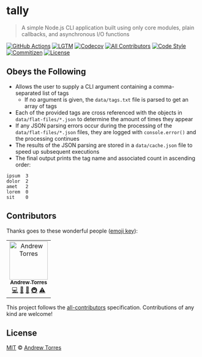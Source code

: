 # tally

> A simple Node.js CLI application built using only core modules, plain
> callbacks, and asynchronous I/O functions

[![GitHub Actions](https://flat.badgen.net/github/checks/ajtorres9/tally?label=build)](https://github.com/ajtorres9/tally/actions?workflow=CI)
[![LGTM](https://flat.badgen.net/lgtm/grade/g/ajtorres9/tally?label=code%20quality)](https://lgtm.com/projects/g/ajtorres9/tally)
[![Codecov](https://flat.badgen.net/codecov/c/github/ajtorres9/tally/master)](https://codecov.io/gh/ajtorres9/tally)<!-- ALL-CONTRIBUTORS-BADGE:START - Do not remove or modify this section -->
[![All Contributors](https://flat.badgen.net/badge/all%20contributors/1/orange)](#contributors)<!-- ALL-CONTRIBUTORS-BADGE:END -->
[![Code Style](https://flat.badgen.net/badge/code%20style/prettier/ff69b4)](https://github.com/prettier/prettier)
[![Commitizen](https://flat.badgen.net/badge/commitizen/friendly/green)](https://github.com/commitizen/cz-cli)
[![License](https://flat.badgen.net/github/license/ajtorres9/tally)](license)

## Obeys the Following

- Allows the user to supply a CLI argument containing a comma-separated list of
  tags
  - If no argument is given, the `data/tags.txt` file is parsed to get an array
    of tags
- Each of the provided tags are cross referenced with the objects in
  `data/flat-files/*.json` to determine the amount of times they appear
- If any JSON parsing errors occur during the processing of the
  `data/flat-files/*.json` files, they are logged with `console.error()` and
  the processing continues
- The results of the JSON parsing are stored in a `data/cache.json` file to
  speed up subsequent executions
- The final output prints the tag name and associated count in ascending order:

```text
ipsum  3
dolor  2
amet   2
lorem  0
sit    0
```

## Contributors

Thanks goes to these wonderful people ([emoji key](https://allcontributors.org/docs/en/emoji-key)):

<!-- ALL-CONTRIBUTORS-LIST:START - Do not remove or modify this section -->
<!-- prettier-ignore-start -->
<!-- markdownlint-disable -->
<table>
  <tr>
    <td align="center"><a href="https://andrewjtorr.es"><img src="https://avatars1.githubusercontent.com/u/450495?v=4" width="100px;" alt="Andrew Torres"/><br /><sub><b>Andrew Torres</b></sub></a><br /><a href="https://github.com/ajtorres9/tally/commits?author=ajtorres9" title="Code">💻</a> <a href="https://github.com/ajtorres9/tally/commits?author=ajtorres9" title="Documentation">📖</a> <a href="#ideas-ajtorres9" title="Ideas, Planning, & Feedback">🤔</a> <a href="#infra-ajtorres9" title="Infrastructure (Hosting, Build-Tools, etc)">🚇</a> <a href="https://github.com/ajtorres9/tally/commits?author=ajtorres9" title="Tests">⚠️</a></td>
  </tr>
</table>

<!-- markdownlint-enable -->
<!-- prettier-ignore-end -->

<!-- ALL-CONTRIBUTORS-LIST:END -->

This project follows the [all-contributors](https://allcontributors.org) specification. Contributions of any
kind are welcome!

## License

[MIT](license) &copy; [Andrew Torres](https://andrewjtorr.es)
